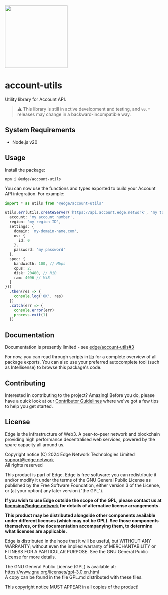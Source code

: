 <img src="https://cdn.edge.network/assets/img/edge-logo-green.svg" width="200">

# account-utils

Utility library for Account API.

> :warning: This library is still in active development and testing, and `v0.*` releases may change in a backward-incompatible way.

## System Requirements

- Node.js v20

## Usage

Install the package:

```sh
npm i @edge/account-utils
```

You can now use the functions and types exported to build your Account API integration. For example:

```ts
import * as utils from '@edge/account-utils'

utils.err(utils.createServer('https://api.account.edge.network', 'my token', {
  account: 'my account number',
  region: 'my region ID',
  settings: {
    domain: 'my-domain-name.com',
    os: {
      id: 0
    },
    password: 'my password'
  },
  spec: {
    bandwidth: 100, // Mbps
    cpus: 2,
    disk: 20480, // MiB
    ram: 4096 // MiB
  }
}))
  .then(res => {
    console.log('OK', res)
  })
  .catch(err => {
    console.error(err)
    process.exit(1)
  })
```

## Documentation

Documentation is presently limited - see [edge/account-utils#3](https://github.com/edge/account-utils/issues/3)

For now, you can read through scripts in [lib](./lib) for a complete overview of all package exports. You can also use your preferred autocomplete tool (such as Intellisense) to browse this package's code.

## Contributing

Interested in contributing to the project? Amazing! Before you do, please have a quick look at our [Contributor Guidelines](CONTRIBUTING.md) where we've got a few tips to help you get started.

## License

Edge is the infrastructure of Web3. A peer-to-peer network and blockchain providing high performance decentralised web services, powered by the spare capacity all around us.

Copyright notice
(C) 2024 Edge Network Technologies Limited <support@edge.network><br />
All rights reserved

This product is part of Edge.
Edge is free software: you can redistribute it and/or modify it under the terms of the GNU General Public License as published by the Free Software Foundation, either version 3 of the License, or (at your option) any later version ("the GPL").

**If you wish to use Edge outside the scope of the GPL, please contact us at licensing@edge.network for details of alternative license arrangements.**

**This product may be distributed alongside other components available under different licenses (which may not be GPL). See those components themselves, or the documentation accompanying them, to determine what licenses are applicable.**

Edge is distributed in the hope that it will be useful, but WITHOUT ANY WARRANTY; without even the implied warranty of MERCHANTABILITY or FITNESS FOR A PARTICULAR PURPOSE. See the GNU General Public License for more details.

The GNU General Public License (GPL) is available at: https://www.gnu.org/licenses/gpl-3.0.en.html<br />
A copy can be found in the file GPL.md distributed with
these files.

This copyright notice MUST APPEAR in all copies of the product!
